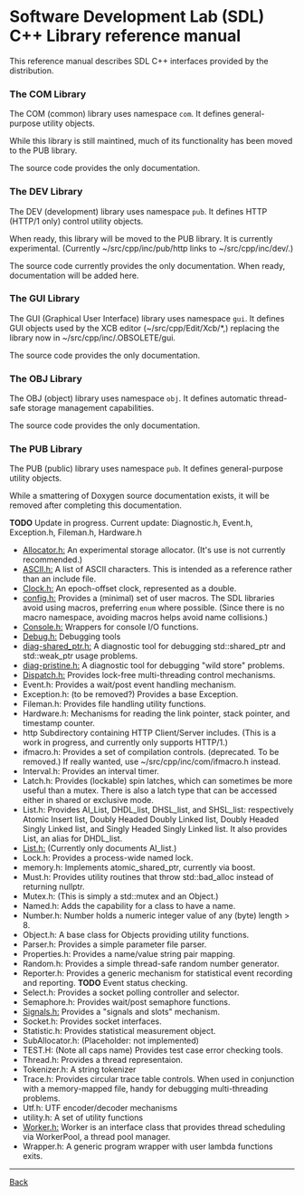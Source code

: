 <!-- -------------------------------------------------------------------------
//
//       Copyright (c) 2022-2024 Frank Eskesen.
//
//       This file is free content, distributed under the MIT license.
//       (See accompanying file LICENSE.MIT or the original contained
//       within https://opensource.org/licenses/MIT)
//
//----------------------------------------------------------------------------
//
// Title-
//       ~/doc/cpp/REFEFENCE.md
//
// Purpose-
//       SDL Distribution reference manual
//
// Last change date-
//       2024/03/04
//
-------------------------------------------------------------------------- -->

# Software Development Lab (SDL) C++ Library reference manual

This reference manual describes SDL C++ interfaces provided by the
distribution.

### The COM Library

The COM (common) library uses namespace `com`.
It defines general-purpose utility objects.

While this library is still maintined, much of its functionality has been
moved to the PUB library.

The source code provides the only documentation.

### The DEV Library

The DEV (development) library uses namespace `pub`.
It defines HTTP (HTTP/1 only) control utility objects.

When ready, this library will be moved to the PUB library.
It is currently experimental.
(Currently ~/src/cpp/inc/pub/http links to ~/src/cpp/inc/dev/.)

The source code currently provides the only documentation.
When ready, documentation will be added here.

### The GUI Library

The GUI (Graphical User Interface) library uses namespace `gui`.
It defines GUI objects used by the XCB editor (~/src/cpp/Edit/Xcb/*,)
replacing the library now in ~/src/cpp/inc/.OBSOLETE/gui.

The source code provides the only documentation.

### The OBJ Library

The OBJ (object) library uses namespace `obj`.
It defines automatic thread-safe storage management capabilities.

The source code provides the only documentation.

### The PUB Library

The PUB (public) library uses namespace `pub`.
It defines general-purpose utility objects.

While a smattering of Doxygen source documentation exists, it will be removed
after completing this documentation.

__TODO__ Update in progress. Current update:
Diagnostic.h, Event.h, Exception.h, Fileman.h, Hardware.h

- [Allocator.h:](./Allocator.md) An experimental storage allocator.
(It's use is not currently recommended.)
- [ASCII.h:](../../src/cpp/inc/pub/ASCII.h) A list of ASCII characters.
This is intended as a reference rather than an include file.
- [Clock.h:](./Clock.md) An epoch-offset clock, represented as a double.
- [config.h:](./config.md) Provides a (minimal) set of user macros.
The SDL libraries avoid using macros, preferring `enum` where possible.
(Since there is no macro namespace, avoiding macros helps avoid name
collisions.)
- [Console.h:](./Console.md) Wrappers for console I/O functions.
- [Debug.h:](./Debug.md) Debugging tools
- [diag-shared_ptr.h:](./diag-shared_ptr.h) A diagnostic tool for debugging
std::shared_ptr and std::weak_ptr usage problems.
- [diag-pristine.h:](./diag-pristine.h) A diagnostic tool for debugging
"wild store" problems.
- [Dispatch.h:](./Dispatch.md) Provides lock-free multi-threading control
mechanisms.
- Event.h: Provides a wait/post event handling mechanism.
- Exception.h: (to be removed?) Provides a base Exception.
- Fileman.h: Provides file handling utility functions.
- Hardware.h: Mechanisms for reading the link pointer, stack pointer, and
timestamp counter.
- http Subdirectory containing HTTP Client/Server includes.
(This is a work in progress, and currently only supports HTTP/1.)
- ifmacro.h: Provides a set of compilation controls.
(deprecated. To be removed.)
If really wanted, use ~/src/cpp/inc/com/ifmacro.h instead.
- Interval.h: Provides an interval timer.
- Latch.h: Provides (lockable) spin latches, which can sometimes be more
useful than a mutex. There is also a latch type that can be accessed either
in shared or exclusive mode.
- List.h: Provides AI_List, DHDL_list, DHSL_list, and SHSL_list: respectively
Atomic Insert list,
Doubly Headed Doubly Linked list,
Doubly Headed Singly Linked list, and
Singly Headed Singly Linked list.
It also provides List, an alias for DHDL_list.
- [List.h:](./List.md) (Currently only documents AI_list.)
- Lock.h: Provides a process-wide named lock.
- memory.h: Implements atomic_shared_ptr<class T>, currently via boost.
- Must.h: Provides utility routines that throw std::bad_alloc instead of
returning nullptr.
- Mutex.h: (This is simply a std::mutex and an Object.)
- Named.h: Adds the capability for a class to have a name.
- Number.h: Number holds a numeric integer value of any (byte) length > 8.
- Object.h: A base class for Objects providing utility functions.
- Parser.h: Provides a simple parameter file parser.
- Properties.h: Provides a name/value string pair mapping.
- Random.h: Provides a simple thread-safe random number generator.
- Reporter.h: Provides a generic mechanism for statistical event recording and
reporting. __TODO__ Event status checking.
- Select.h: Provides a socket polling controller and selector.
- Semaphore.h: Provides wait/post semaphore functions.
- [Signals.h:](./Signals.md) Provides a "signals and slots" mechanism.
- Socket.h: Provides socket interfaces.
- Statistic.h: Provides statistical measurement object.
- SubAllocator.h: (Placeholder: not implemented)
- TEST.H: (Note all caps name) Provides test case error checking tools.
- Thread.h: Provides a thread representaion.
- Tokenizer.h: A string tokenizer
- Trace.h: Provides circular trace table controls. When used in conjunction
with a memory-mapped file, handy for debugging multi-threading problems.
- Utf.h: UTF encoder/decoder mechanisms
- utility.h: A set of utility functions
- [Worker.h:](./Worker.md) Worker is an interface class that provides thread
scheduling via WorkerPool, a thread pool manager.
- Wrapper.h: A generic program wrapper with user lambda functions exits.

---
[Back](../index.md)
